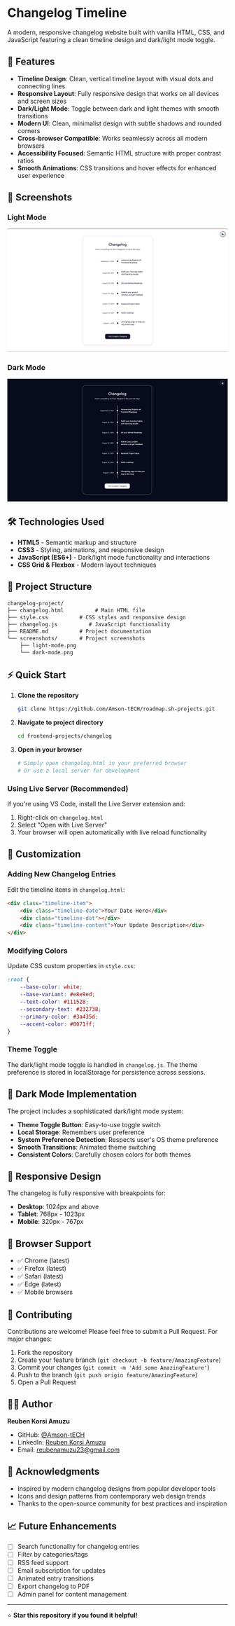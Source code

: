# Changelog Timeline

A modern, responsive changelog website built with vanilla HTML, CSS, and JavaScript featuring a clean timeline design and dark/light mode toggle.

## 🌟 Features

- **Timeline Design**: Clean, vertical timeline layout with visual dots and connecting lines
- **Responsive Layout**: Fully responsive design that works on all devices and screen sizes
- **Dark/Light Mode**: Toggle between dark and light themes with smooth transitions
- **Modern UI**: Clean, minimalist design with subtle shadows and rounded corners
- **Cross-browser Compatible**: Works seamlessly across all modern browsers
- **Accessibility Focused**: Semantic HTML structure with proper contrast ratios
- **Smooth Animations**: CSS transitions and hover effects for enhanced user experience



## 📸 Screenshots

### Light Mode
![Light Mode Screenshot](screenshots/lightmode.png)

### Dark Mode
![Dark Mode Screenshot](screenshots/darkmode.png)

## 🛠️ Technologies Used

- **HTML5** - Semantic markup and structure
- **CSS3** - Styling, animations, and responsive design
- **JavaScript (ES6+)** - Dark/light mode functionality and interactions
- **CSS Grid & Flexbox** - Modern layout techniques

## 📂 Project Structure

```
changelog-project/
├── changelog.html          # Main HTML file
├── style.css          # CSS styles and responsive design
├── changelog.js          # JavaScript functionality
├── README.md          # Project documentation
└── screenshots/       # Project screenshots
    ├── light-mode.png
    └── dark-mode.png
```

## ⚡ Quick Start

1. **Clone the repository**
   ```bash
   git clone https://github.com/Amson-tECH/roadmap.sh-projects.git
   ```

2. **Navigate to project directory**
   ```bash
   cd frontend-projects/changelog
   ```

3. **Open in your browser**
   ```bash
   # Simply open changelog.html in your preferred browser
   # Or use a local server for development
   ```

### Using Live Server (Recommended)

If you're using VS Code, install the Live Server extension and:
1. Right-click on `changelog.html`
2. Select "Open with Live Server"
3. Your browser will open automatically with live reload functionality

## 🎨 Customization

### Adding New Changelog Entries

Edit the timeline items in `changelog.html`:

```html
<div class="timeline-item">
    <div class="timeline-date">Your Date Here</div>
    <div class="timeline-dot"></div>
    <div class="timeline-content">Your Update Description</div>
</div>
```

### Modifying Colors

Update CSS custom properties in `style.css`:

```css
:root {
    --base-color: white;
    --base-variant: #e8e9ed;
    --text-color: #111528;
    --secondary-text: #232738;
    --primary-color: #3a435d;
    --accent-color: #0071ff;
}
```

### Theme Toggle

The dark/light mode toggle is handled in `changelog.js`. The theme preference is stored in localStorage for persistence across sessions.

## 🌙 Dark Mode Implementation

The project includes a sophisticated dark/light mode system:

- **Theme Toggle Button**: Easy-to-use toggle switch
- **Local Storage**: Remembers user preference
- **System Preference Detection**: Respects user's OS theme preference
- **Smooth Transitions**: Animated theme switching
- **Consistent Colors**: Carefully chosen colors for both themes

## 📱 Responsive Design

The changelog is fully responsive with breakpoints for:
- **Desktop**: 1024px and above
- **Tablet**: 768px - 1023px  
- **Mobile**: 320px - 767px

## 🔧 Browser Support

- ✅ Chrome (latest)
- ✅ Firefox (latest)
- ✅ Safari (latest)
- ✅ Edge (latest)
- ✅ Mobile browsers

## 🤝 Contributing

Contributions are welcome! Please feel free to submit a Pull Request. For major changes:

1. Fork the repository
2. Create your feature branch (`git checkout -b feature/AmazingFeature`)
3. Commit your changes (`git commit -m 'Add some AmazingFeature'`)
4. Push to the branch (`git push origin feature/AmazingFeature`)
5. Open a Pull Request


## 👨‍💻 Author

**Reuben Korsi Amuzu**
- GitHub: [@Amson-tECH](https://github.com/Amson-tECH)
- LinkedIn: [Reuben Korsi Amuzu](in/reuben-korsi-amuzu-506265358)
- Email: reubenamuzu23@gmail.com

## 🙏 Acknowledgments

- Inspired by modern changelog designs from popular developer tools
- Icons and design patterns from contemporary web design trends
- Thanks to the open-source community for best practices and inspiration

## 📈 Future Enhancements

- [ ] Search functionality for changelog entries
- [ ] Filter by categories/tags
- [ ] RSS feed support
- [ ] Email subscription for updates
- [ ] Animated entry transitions
- [ ] Export changelog to PDF
- [ ] Admin panel for content management

---

⭐ **Star this repository if you found it helpful!**